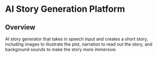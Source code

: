 # AI Story Generation Platform
## Overview
AI story generator that takes in speech input and creates a short story, including images to illustrate the plot, narration to read out the story, and background sounds to make the story more immersive.
